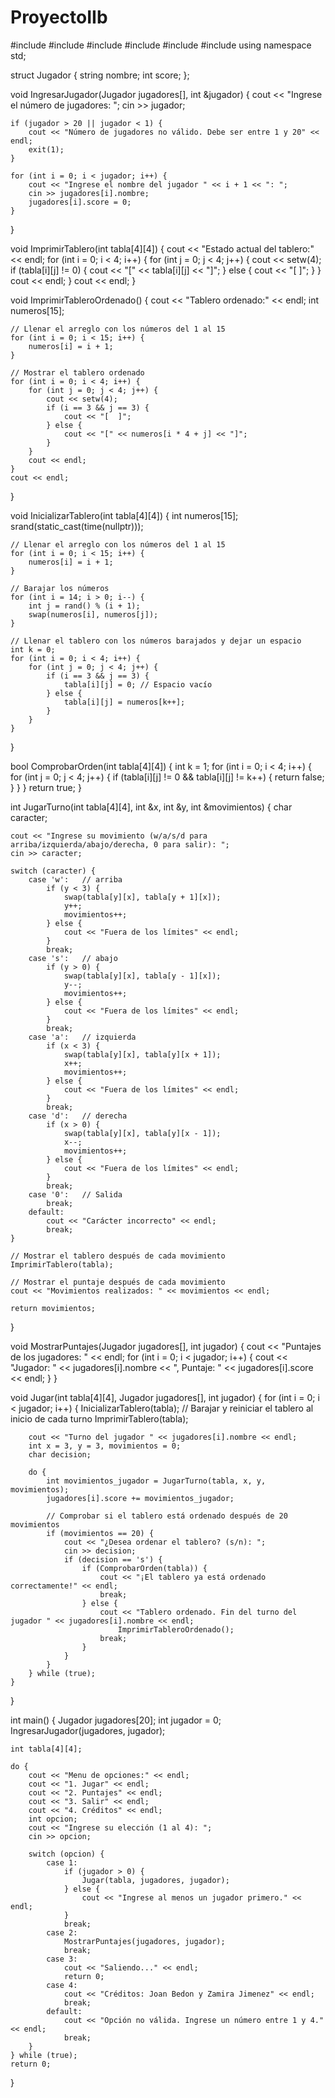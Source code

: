# ProyectoIIb
#include <iostream>
#include <iomanip>
#include <fstream>
#include <string>
#include <cstdlib>
#include <ctime>
using namespace std;

struct Jugador {
    string nombre;
    int score;
};

void IngresarJugador(Jugador jugadores[], int &jugador) {
    cout << "Ingrese el número de jugadores: ";
    cin >> jugador;

    if (jugador > 20 || jugador < 1) {
        cout << "Número de jugadores no válido. Debe ser entre 1 y 20" << endl;
        exit(1);
    }

    for (int i = 0; i < jugador; i++) {
        cout << "Ingrese el nombre del jugador " << i + 1 << ": ";
        cin >> jugadores[i].nombre;
        jugadores[i].score = 0;
    }
}

void ImprimirTablero(int tabla[4][4]) {
    cout << "Estado actual del tablero:" << endl;
    for (int i = 0; i < 4; i++) {
        for (int j = 0; j < 4; j++) {
            cout << setw(4);
            if (tabla[i][j] != 0) {
                cout << "[" << tabla[i][j] << "]";
            } else {
                cout << "[  ]";
            }
        }
        cout << endl;
    }
    cout << endl;
}

void ImprimirTableroOrdenado() {
    cout << "Tablero ordenado:" << endl;
    int numeros[15];

    // Llenar el arreglo con los números del 1 al 15
    for (int i = 0; i < 15; i++) {
        numeros[i] = i + 1;
    }

    // Mostrar el tablero ordenado
    for (int i = 0; i < 4; i++) {
        for (int j = 0; j < 4; j++) {
            cout << setw(4);
            if (i == 3 && j == 3) {
                cout << "[  ]";
            } else {
                cout << "[" << numeros[i * 4 + j] << "]";
            }
        }
        cout << endl;
    }
    cout << endl;
}

void InicializarTablero(int tabla[4][4]) {
    int numeros[15];
    srand(static_cast<unsigned int>(time(nullptr)));

    // Llenar el arreglo con los números del 1 al 15
    for (int i = 0; i < 15; i++) {
        numeros[i] = i + 1;
    }

    // Barajar los números
    for (int i = 14; i > 0; i--) {
        int j = rand() % (i + 1);
        swap(numeros[i], numeros[j]);
    }

    // Llenar el tablero con los números barajados y dejar un espacio
    int k = 0;
    for (int i = 0; i < 4; i++) {
        for (int j = 0; j < 4; j++) {
            if (i == 3 && j == 3) {
                tabla[i][j] = 0; // Espacio vacío
            } else {
                tabla[i][j] = numeros[k++];
            }
        }
    }
}

bool ComprobarOrden(int tabla[4][4]) {
    int k = 1;
    for (int i = 0; i < 4; i++) {
        for (int j = 0; j < 4; j++) {
            if (tabla[i][j] != 0 && tabla[i][j] != k++) {
                return false;
            }
        }
    }
    return true;
}

int JugarTurno(int tabla[4][4], int &x, int &y, int &movimientos) {
    char caracter;

    cout << "Ingrese su movimiento (w/a/s/d para arriba/izquierda/abajo/derecha, 0 para salir): ";
    cin >> caracter;

    switch (caracter) {
        case 'w':   // arriba
            if (y < 3) {
                swap(tabla[y][x], tabla[y + 1][x]);
                y++;
                movimientos++;
            } else {
                cout << "Fuera de los límites" << endl;
            }
            break;
        case 's':   // abajo
            if (y > 0) {
                swap(tabla[y][x], tabla[y - 1][x]);
                y--;
                movimientos++;
            } else {
                cout << "Fuera de los límites" << endl;
            }
            break;
        case 'a':   // izquierda
            if (x < 3) {
                swap(tabla[y][x], tabla[y][x + 1]);
                x++;
                movimientos++;
            } else {
                cout << "Fuera de los límites" << endl;
            }
            break;
        case 'd':   // derecha
            if (x > 0) {
                swap(tabla[y][x], tabla[y][x - 1]);
                x--;
                movimientos++;
            } else {
                cout << "Fuera de los límites" << endl;
            }
            break;
        case '0':   // Salida
            break;
        default:
            cout << "Carácter incorrecto" << endl;
            break;
    }

    // Mostrar el tablero después de cada movimiento
    ImprimirTablero(tabla);

    // Mostrar el puntaje después de cada movimiento
    cout << "Movimientos realizados: " << movimientos << endl;

    return movimientos;
}

void MostrarPuntajes(Jugador jugadores[], int jugador) {
    cout << "Puntajes de los jugadores: " << endl;
    for (int i = 0; i < jugador; i++) {
        cout << "Jugador: " << jugadores[i].nombre << ", Puntaje: " << jugadores[i].score << endl;
    }
}

void Jugar(int tabla[4][4], Jugador jugadores[], int jugador) {
    for (int i = 0; i < jugador; i++) {
        InicializarTablero(tabla); // Barajar y reiniciar el tablero al inicio de cada turno
        ImprimirTablero(tabla);

        cout << "Turno del jugador " << jugadores[i].nombre << endl;
        int x = 3, y = 3, movimientos = 0;
        char decision;

        do {
            int movimientos_jugador = JugarTurno(tabla, x, y, movimientos);
            jugadores[i].score += movimientos_jugador;

            // Comprobar si el tablero está ordenado después de 20 movimientos
            if (movimientos == 20) {
                cout << "¿Desea ordenar el tablero? (s/n): ";
                cin >> decision;
                if (decision == 's') {
                    if (ComprobarOrden(tabla)) {
                        cout << "¡El tablero ya está ordenado correctamente!" << endl;
                        break;
                    } else {
                        cout << "Tablero ordenado. Fin del turno del jugador " << jugadores[i].nombre << endl;
                            ImprimirTableroOrdenado();
                        break;
                    }
                }
            }
        } while (true);
    }


}

int main() {
    Jugador jugadores[20];
    int jugador = 0;
    IngresarJugador(jugadores, jugador);

    int tabla[4][4];

    do {
        cout << "Menu de opciones:" << endl;
        cout << "1. Jugar" << endl;
        cout << "2. Puntajes" << endl;
        cout << "3. Salir" << endl;
        cout << "4. Créditos" << endl;
        int opcion;
        cout << "Ingrese su elección (1 al 4): ";
        cin >> opcion;

        switch (opcion) {
            case 1:
                if (jugador > 0) {
                    Jugar(tabla, jugadores, jugador);
                } else {
                    cout << "Ingrese al menos un jugador primero." << endl;
                }
                break;
            case 2: 
                MostrarPuntajes(jugadores, jugador);
                break;
            case 3: 
                cout << "Saliendo..." << endl;
                return 0;
            case 4:
                cout << "Créditos: Joan Bedon y Zamira Jimenez" << endl;
                break;
            default:
                cout << "Opción no válida. Ingrese un número entre 1 y 4." << endl;
                break;
        }
    } while (true);
    return 0;
}
